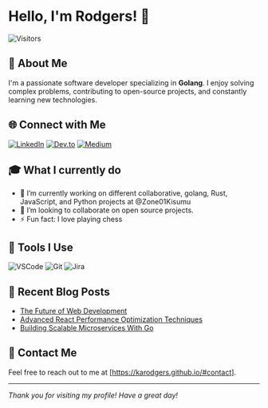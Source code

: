 
# Hello, I'm Rodgers! 👋

![Visitors](https://visitor-badge.laobi.icu/badge?page_id=yourusername.yourusername)

## 🚀 About Me

I'm a passionate software developer specializing in **Golang**. I enjoy solving complex problems, contributing to open-source projects, and constantly learning new technologies.

## 🌐 Connect with Me

[![LinkedIn](https://img.shields.io/badge/LinkedIn-%230077B5.svg?style=for-the-badge&logo=linkedin&logoColor=white)](https://www.linkedin.com/in/rodgers-kaunda)
[![Dev.to](https://img.shields.io/badge/Dev.to-%230A0A0A.svg?style=for-the-badge&logo=dev.to&logoColor=white)](https://dev.to/karodgers)
[![Medium](https://img.shields.io/badge/Medium-%23000000.svg?style=for-the-badge&logo=medium&logoColor=white)](#)


## 🎓 What I currently do
- 🔭 I’m currently working on different collaborative, golang, Rust, JavaScript, and Python projects at @Zone01Kisumu 
- 👯 I’m looking to collaborate on open source projects.
- ⚡ Fun fact: I love playing chess

## 🔧 Tools I Use

![VSCode](https://img.shields.io/badge/VSCode-%23007ACC.svg?style=for-the-badge&logo=visual-studio-code&logoColor=white)
![Git](https://img.shields.io/badge/Git-%23F05033.svg?style=for-the-badge&logo=git&logoColor=white)
![Jira](https://img.shields.io/badge/Jira-%230A0FFF.svg?style=for-the-badge&logo=jira&logoColor=white)


## 📝 Recent Blog Posts

<!-- BLOG-POST-LIST:START -->
- [The Future of Web Development](https://karodgers.github.io/blog/the-future-of-web-development-whats-next-in-2025.html)
- [Advanced React Performance Optimization Techniques](https://karodgers.github.io/blog/advanced-react-performance-optimization-techniques.html)
- [Building Scalable Microservices With Go](https://karodgers.github.io/blog/building-scalable-microservices-with-go.html)
<!-- BLOG-POST-LIST:END -->

## 📧 Contact Me

Feel free to reach out to me at [https://karodgers.github.io/#contact].

---

*Thank you for visiting my profile! Have a great day!*



